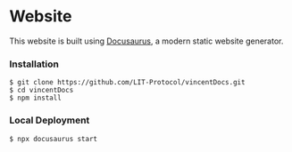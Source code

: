 # Website

This website is built using [Docusaurus](https://docusaurus.io/), a modern static website generator.

### Installation

```
$ git clone https://github.com/LIT-Protocol/vincentDocs.git
$ cd vincentDocs
$ npm install
```

### Local Deployment

```
$ npx docusaurus start
```
